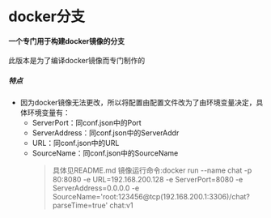 # docker分支 #
#### 一个专门用于构建docker镜像的分支 #
此版本是为了编译docker镜像而专门制作的
##### 特点 #
- 因为docker镜像无法更改，所以将配置由配置文件改为了由环境变量决定，具体环境变量有：
	- ServerPort：同conf.json中的Port
	- ServerAddress：同conf.json中的ServerAddr
	- URL：同conf.json中的URL
	- SourceName：同conf.json中的SourceName
		> 具体见README.md
	镜像运行命令:docker run --name chat -p 80:8080 -e URL=192.168.200.128 -e ServerPort=8080 -e ServerAddress=0.0.0.0 -e SourceName='root:123456@tcp(192.168.200.1:3306)/chat?parseTime=true' chat:v1

